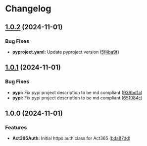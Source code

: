 # Changelog

## [1.0.2](https://github.com/jobdoneright/act365/compare/v1.0.1...v1.0.2) (2024-11-01)


### Bug Fixes

* **pyproject.yaml:** Update pyproject version ([5f4ba9f](https://github.com/jobdoneright/act365/commit/5f4ba9f611bfde7ca69adaf7373533bae5944fc2))

## [1.0.1](https://github.com/jobdoneright/act365/compare/v1.0.0...v1.0.1) (2024-11-01)


### Bug Fixes

* **pypi:** Fix pypi project description to be md compliant ([939bd1a](https://github.com/jobdoneright/act365/commit/939bd1a8070564397d9a3ea562768e6b245e64ca))
* **pypi:** Fix pypi project description to be md compliant ([651084c](https://github.com/jobdoneright/act365/commit/651084c555bf7c4d11be5695e60ee79d09882d07))

## 1.0.0 (2024-11-01)


### Features

* **Act365Auth:** Initial httpx auth class for Act365 ([bda87dd](https://github.com/jobdoneright/act365/commit/bda87dd11539318a3d6aebd63e9a8fa55684dbbc))
